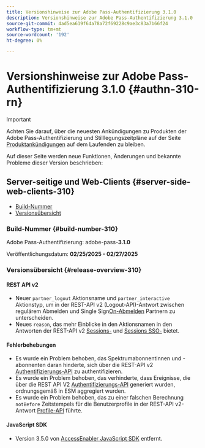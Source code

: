 ```yaml
---
title: Versionshinweise zur Adobe Pass-Authentifizierung 3.1.0
description: Versionshinweise zur Adobe Pass-Authentifizierung 3.1.0
source-git-commit: 4ad5ea619f64a78a72f69228c9ae3c83a7b66f24
workflow-type: tm+mt
source-wordcount: '192'
ht-degree: 0%

---
```


# Versionshinweise zur Adobe Pass-Authentifizierung 3.1.0 {#authn-310-rn}

>[!IMPORTANT]
>
> Achten Sie darauf, über die neuesten Ankündigungen zu Produkten der Adobe Pass-Authentifizierung und Stilllegungszeitpläne auf der Seite [Produktankündigungen](/help/authentication/product-announcements.md) auf dem Laufenden zu bleiben.

Auf dieser Seite werden neue Funktionen, Änderungen und bekannte Probleme dieser Version beschrieben:

## Server-seitige und Web-Clients {#server-side-web-clients-310}

* [Build-Nummer](#build-number-310)
* [Versionsübersicht](#release-overview-310)

### Build-Nummer {#build-number-310}

Adobe Pass-Authentifizierung: adobe-pass-**3.1.0**

Veröffentlichungsdatum: **02/25/2025 - 02/27/2025**

### Versionsübersicht {#release-overview-310}

#### REST API v2

* Neuer `partner_logout` Aktionsname und `partner_interactive` Aktionstyp, um in der REST-API v2 (Logout-API)-Antwort zwischen regulärem Abmelden und Single Sign[On-Abmelden &#x200B;](/help/authentication/integration-guide-programmers/rest-apis/rest-api-v2/apis/logout-apis/rest-api-v2-logout-apis-initiate-logout-for-specific-mvpd.md) Partnern zu unterscheiden.
* Neues `reason`, das mehr Einblicke in den Aktionsnamen in den Antworten der REST-API v2 [Sessions-](/help/authentication/integration-guide-programmers/rest-apis/rest-api-v2/apis/sessions-apis/rest-api-v2-sessions-apis-create-authentication-session.md) und [Sessions SSO-](/help/authentication/integration-guide-programmers/rest-apis/rest-api-v2/apis/partner-single-sign-on-apis/rest-api-v2-partner-single-sign-on-apis-retrieve-partner-authentication-request.md) bietet.

#### Fehlerbehebungen

* Es wurde ein Problem behoben, das Spektrumabonnentinnen und -abonnenten daran hinderte, sich über die REST-API v2 [Authentifizierungs-API](/help/authentication/integration-guide-programmers/rest-apis/rest-api-v2/apis/sessions-apis/rest-api-v2-sessions-apis-perform-authentication-in-user-agent.md) zu authentifizieren.
* Es wurde ein Problem behoben, das verhinderte, dass Ereignisse, die über die REST API V2 [Authentifizierungs-API](/help/authentication/integration-guide-programmers/rest-apis/rest-api-v2/apis/sessions-apis/rest-api-v2-sessions-apis-perform-authentication-in-user-agent.md) generiert wurden, ordnungsgemäß in ESM aggregiert wurden.
* Es wurde ein Problem behoben, das zu einer falschen Berechnung `notBefore` Zeitstempels für die Benutzerprofile in der REST-API v2-Antwort [Profile-API](/help/authentication/integration-guide-programmers/rest-apis/rest-api-v2/apis/profiles-apis/rest-api-v2-profiles-apis-retrieve-profiles.md) führte.

#### JavaScript SDK

* Version 3.5.0 von [AccessEnabler JavaScript SDK](authn-rn-javascript-471.md) entfernt.